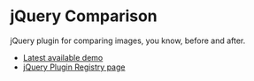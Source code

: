 jQuery Comparison
=================

jQuery plugin for comparing images, you know, before and after.

* [Latest available demo](http://htmlpreview.github.io/?https://github.com/vikekh/jquery-comparison/blob/master/demo/demo.html)
* [jQuery Plugin Registry page](https://plugins.jquery.com/comparison/)